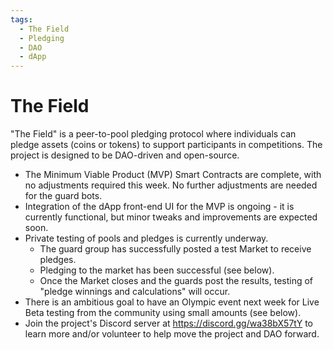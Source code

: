 ```yaml
---
tags:
  - The Field
  - Pledging
  - DAO
  - dApp
---
```


# The Field

"The Field" is a peer-to-pool pledging protocol where individuals can pledge assets (coins or tokens) to support participants in competitions. The project is designed to be DAO-driven and open-source.

- The Minimum Viable Product (MVP) Smart Contracts are complete, with no adjustments required this week. No further adjustments are needed for the guard bots.
- Integration of the dApp front-end UI for the MVP is ongoing - it is currently functional, but minor tweaks and improvements are expected soon.
- Private testing of pools and pledges is currently underway.
  - The guard group has successfully posted a test Market to receive pledges.
  - Pledging to the market has been successful (see below).
  - Once the Market closes and the guards post the results, testing of "pledge winnings and calculations" will occur.
- There is an ambitious goal to have an Olympic event next week for Live Beta testing from the community using small amounts (see below).
- Join the project's Discord server at https://discord.gg/wa38bX57tY to learn more and/or volunteer to help move the project and DAO forward.
